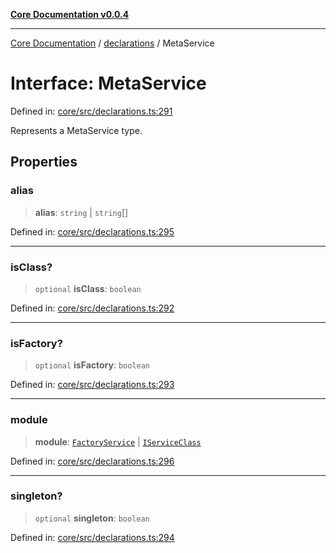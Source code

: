 [**Core Documentation v0.0.4**](../../README.md)

***

[Core Documentation](../../modules.md) / [declarations](../README.md) / MetaService

# Interface: MetaService

Defined in: [core/src/declarations.ts:291](https://github.com/stonemjs/core/blob/d2167ff53d508d3a75c05f0cf962180518d3e061/src/declarations.ts#L291)

Represents a MetaService type.

## Properties

### alias

> **alias**: `string` \| `string`[]

Defined in: [core/src/declarations.ts:295](https://github.com/stonemjs/core/blob/d2167ff53d508d3a75c05f0cf962180518d3e061/src/declarations.ts#L295)

***

### isClass?

> `optional` **isClass**: `boolean`

Defined in: [core/src/declarations.ts:292](https://github.com/stonemjs/core/blob/d2167ff53d508d3a75c05f0cf962180518d3e061/src/declarations.ts#L292)

***

### isFactory?

> `optional` **isFactory**: `boolean`

Defined in: [core/src/declarations.ts:293](https://github.com/stonemjs/core/blob/d2167ff53d508d3a75c05f0cf962180518d3e061/src/declarations.ts#L293)

***

### module

> **module**: [`FactoryService`](../type-aliases/FactoryService.md) \| [`IServiceClass`](../type-aliases/IServiceClass.md)

Defined in: [core/src/declarations.ts:296](https://github.com/stonemjs/core/blob/d2167ff53d508d3a75c05f0cf962180518d3e061/src/declarations.ts#L296)

***

### singleton?

> `optional` **singleton**: `boolean`

Defined in: [core/src/declarations.ts:294](https://github.com/stonemjs/core/blob/d2167ff53d508d3a75c05f0cf962180518d3e061/src/declarations.ts#L294)
